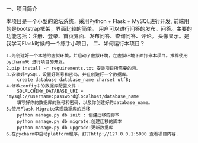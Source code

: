 一、项目简介

本项目是一个小型的论坛系统，采用Python + Flask + MySQL进行开发, 前端用的是bootstrap框架，界面比较的简单。 用户可以进行问答的发布、问答。主要的功能包括：注册、登录、首页界面、发布问答、查询问答、评论。 头像显示。是我学习Flask时候的一个练手小项目。
二、如何运行本项目？

    1.先创建好一个本地的虚拟环境，并启动了虚拟环境，在虚拟环境下面打来本项目。推荐使用pycharm来 进行项目的开发。
    2.pip install -r requirements.txt 安装项目所需要的包。
    3.安装好MySQL，设置好账号和密码，并且创建好一个数据库。
        create database database_name charset utf8;
    4.修改config中的数据库配置文件：
        SQLALCHEMY_DATABASE_URI = 'mysql://username:password@localhost/database_name'
        填写好你的数据库的账号和密码，以及你创建好的database_name。
    5.使用Flask-Migrate实现数据库的迁移
        python manage.py db init : 创建迁移的脚本
        python manage.py db migrate:创建迁移的脚本
        python manage.py db upgrade:更新数据库
    6.在pycharm中启动platform程序，打开http://127.0.0.1:5000 查看项目内容.
